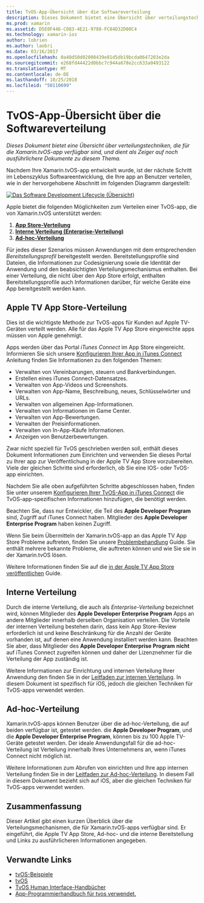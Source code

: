 ```yaml
---
title: TvOS-App-Übersicht über die Softwareverteilung
description: Dieses Dokument bietet eine Übersicht über verteilungstechniken, die für die Xamarin.tvOS-app verfügbar sind, und dient als Zeiger auf noch ausführlichere Dokumente zu diesem Thema.
ms.prod: xamarin
ms.assetid: D5E0F446-C083-4E21-9788-FC84D32D00C4
ms.technology: xamarin-ios
author: lobrien
ms.author: laobri
ms.date: 03/16/2017
ms.openlocfilehash: 0a40d50d02008439e81d5db19bcda0647203e2da
ms.sourcegitcommit: e268fd44422d0bbc7c944a678e2cc633a0493122
ms.translationtype: MT
ms.contentlocale: de-DE
ms.lasthandoff: 10/25/2018
ms.locfileid: "50110699"
---
```

# <a name="tvos-app-distribution-overview"></a>TvOS-App-Übersicht über die Softwareverteilung

_Dieses Dokument bietet eine Übersicht über verteilungstechniken, die für die Xamarin.tvOS-app verfügbar sind, und dient als Zeiger auf noch ausführlichere Dokumente zu diesem Thema._


Nachdem Ihre Xamarin.tvOS-app entwickelt wurde, ist der nächste Schritt im Lebenszyklus Softwareentwicklung, die Ihre app an Benutzer verteilen, wie in der hervorgehobene Abschnitt im folgenden Diagramm dargestellt:


[![Das Software Development Lifecycle (Übersicht)](images/publishingdiagram.png)](images/publishingdiagram.png#lightbox)


Apple bietet die folgenden Möglichkeiten zum Verteilen einer TvOS-app, die von Xamarin.tvOS unterstützt werden:

1. [**App Store-Verteilung**](#Apple-TV-App-Store-Distribution)
2. [**Interne Verteilung (Enterprise-Verteilung)**](#In-House-Distribution) 
2. [**Ad-hoc-Verteilung**](#Ad_Hoc_Distribution) 

Für jedes dieser Szenarios müssen Anwendungen mit dem entsprechenden *Bereitstellungsprofil* bereitgestellt werden. Bereitstellungsprofile sind Dateien, die Informationen zur Codesignierung sowie die Identität der Anwendung und den beabsichtigten Verteilungsmechanismus enthalten. Bei einer Verteilung, die nicht über den App Store erfolgt, enthalten Bereitstellungsprofile auch Informationen darüber, für welche Geräte eine App bereitgestellt werden kann.

<a name="Apple-TV-App-Store-Distribution" />

## <a name="apple-tv-app-store-distribution"></a>Apple TV App Store-Verteilung

Dies ist die wichtigste Methode zur TvOS-apps für Kunden auf Apple TV-Geräten verteilt werden. Alle für das Apple TV App Store eingereichte apps müssen von Apple genehmigt.

Apps werden über das Portal *iTunes Connect* im App Store eingereicht. Informieren Sie sich unsere [Konfigurieren Ihrer App in iTunes Connect](~/ios/deploy-test/app-distribution/app-store-distribution/itunesconnect.md) Anleitung finden Sie Informationen zu den folgenden Themen:

- Verwalten von Vereinbarungen, steuern und Bankverbindungen.
- Erstellen eines iTunes Connect-Datensatzes.
- Verwalten von App-Videos und Screenshots.
- Verwalten von App-Name, Beschreibung, neues, Schlüsselwörter und URLs.
- Verwalten von allgemeinen App-Informationen.
- Verwalten von Informationen im Game Center.
- Verwalten von App-Bewertungen.
- Verwalten der Preisinformationen.
- Verwalten von In-App-Käufe Informationen.
- Anzeigen von Benutzerbewertungen.

Zwar nicht speziell für TvOS geschrieben werden soll, enthält dieses Dokument Informationen zum Einrichten und verwenden Sie dieses Portal zu Ihrer app zur Veröffentlichung in der Apple TV App Store vorzubereiten. Viele der gleichen Schritte sind erforderlich, ob Sie eine IOS- oder TvOS-app einrichten.

Nachdem Sie alle oben aufgeführten Schritte abgeschlossen haben, finden Sie unter unserem [Konfigurieren Ihrer TvOS-App in iTunes Connect](~/ios/tvos/deploy-test/app-distribution/itunes-connect.md) die TvOS-app-spezifischen Informationen hinzufügen, die benötigt werden.

Beachten Sie, dass nur Entwickler, die Teil des **Apple Developer Program** sind, Zugriff auf iTunes Connect haben. Mitglieder des **Apple Developer Enterprise Program** haben keinen Zugriff.

Wenn Sie beim Übermitteln der Xamarin.tvOS-app an das Apple TV App Store Probleme auftreten, finden Sie unsere [Problembehandlung](~/ios/tvos/troubleshooting.md) Guide. Sie enthält mehrere bekannte Probleme, die auftreten können und wie Sie sie in der Xamarin.tvOS lösen.

Weitere Informationen finden Sie auf die [in der Apple TV App Store veröffentlichen](~/ios/tvos/deploy-test/app-distribution/app-store-publishing.md) Guide.

<a name="In-House-Distribution" />

## <a name="in-house-distribution"></a>Interne Verteilung

Durch die interne Verteilung, die auch als *Enterprise-Verteilung* bezeichnet wird, können Mitglieder des **Apple Developer Enterprise Program** Apps an andere Mitglieder innerhalb derselben Organisation verteilen. Die Vorteile der internen Verteilung bestehen darin, dass kein App Store-Review erforderlich ist und keine Beschränkung für die Anzahl der Geräte vorhanden ist, auf denen eine Anwendung installiert werden kann. Beachten Sie aber, dass Mitglieder des **Apple Developer Enterprise Program** **nicht** auf iTunes Connect zugreifen können und daher der Lizenznehmer für die Verteilung der App zuständig ist.

Weitere Informationen zur Einrichtung und internen Verteilung Ihrer Anwendung den finden Sie in der [Leitfaden zur internen Verteilung](~/ios/deploy-test/app-distribution/in-house-distribution.md). In diesem Dokument ist spezifisch für iOS, jedoch die gleichen Techniken für TvOS-apps verwendet werden.

<a name="Ad_Hoc_Distribution"/>

## <a name="ad-hoc-distribution"></a>Ad-hoc-Verteilung

Xamarin.tvOS-apps können Benutzer über die ad-hoc-Verteilung, die auf beiden verfügbar ist, getestet werden. die **Apple Developer Program**, und die **Apple Developer Enterprise Program**, können bis zu 100 Apple TV-Geräte getestet werden. Der ideale Anwendungsfall für die ad-hoc-Verteilung ist Verteilung innerhalb Ihres Unternehmens an, wenn iTunes Connect nicht möglich ist.

Weitere Informationen zum Abrufen von einrichten und Ihre app internen Verteilung finden Sie in der [Leitfaden zur Ad-hoc-Verteilung](~/ios/deploy-test/app-distribution/ad-hoc-distribution.md). In diesem Fall in diesem Dokument bezieht sich auf iOS, aber die gleichen Techniken für TvOS-apps verwendet werden.

<a name="Summary" />

## <a name="summary"></a>Zusammenfassung

Dieser Artikel gibt einen kurzen Überblick über die Verteilungsmechanismen, die für Xamarin.tvOS-apps verfügbar sind. Er eingeführt, die Apple TV App Store, Ad-hoc- und die interne Bereitstellung und Links zu ausführlicheren Informationen angegeben.



## <a name="related-links"></a>Verwandte Links

- [tvOS-Beispiele](https://developer.xamarin.com/samples/tvos/all/)
- [tvOS](https://developer.apple.com/tvos/)
- [TvOS Human Interface-Handbücher](https://developer.apple.com/tvos/human-interface-guidelines/)
- [App-Programmierhandbuch für tvos verwendet.](https://developer.apple.com/library/prerelease/tvos/documentation/General/Conceptual/AppleTV_PG/)
